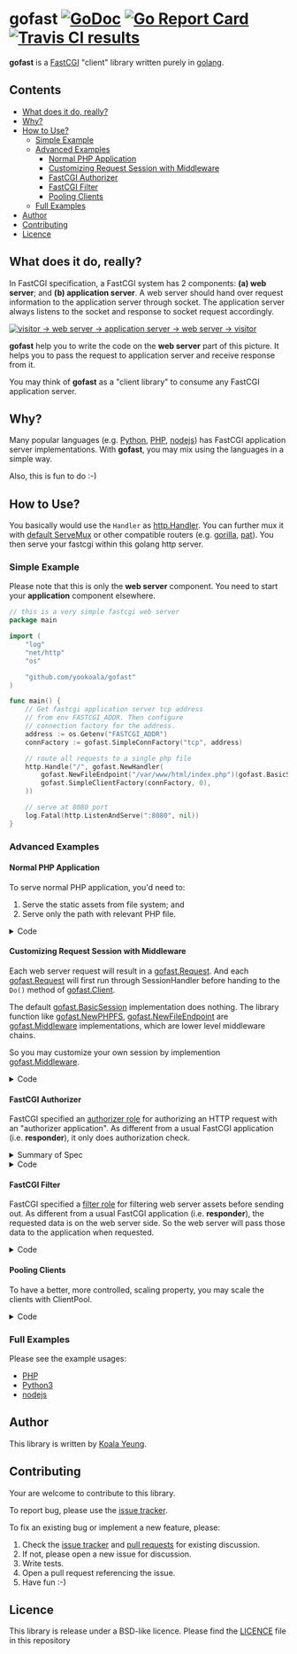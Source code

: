 # gofast [![GoDoc][godoc-badge]][godoc] [![Go Report Card][goreport-badge]][goreport] [![Travis CI results][travis-badge]][travis]

**gofast** is a [FastCGI][fastcgi] "client" library written purely in
[golang][golang].

## Contents

* [What does it do, really?](#what-does-it-do-really)
* [Why?](#why)
* [How to Use?](#how-to-use)
  * [Simple Example](#simple-example)
  * [Advanced Examples](#advanced-examples)
    * [Normal PHP Application](#normal-php-application)
    * [Customizing Request Session with Middleware](#customizing-request-session-with-middleware)
    * [FastCGI Authorizer](#fastcgi-authorizer)
    * [FastCGI Filter](#fastcgi-filter)
    * [Pooling Clients](#pooling-clients)
  * [Full Examples](#full-examples)
* [Author](#author)
* [Contributing](#contributing)
* [Licence](#licence)

[fastcgi]: http://www.mit.edu/~yandros/doc/specs/fcgi-spec.html
[godoc]: https://godoc.org/github.com/yookoala/gofast
[godoc-badge]: https://godoc.org/github.com/yookoala/gofast?status.svg
[travis]: https://travis-ci.org/yookoala/gofast?branch=master
[travis-badge]: https://api.travis-ci.org/yookoala/gofast.svg?branch=master
[goreport]: https://goreportcard.com/report/github.com/yookoala/gofast
[goreport-badge]: https://goreportcard.com/badge/github.com/yookoala/gofast
[golang]: https://golang.org

## What does it do, really?

In FastCGI specification, a FastCGI system has 2 components: **(a) web
server**; and **(b) application server**. A web server should hand over
request information to the application server through socket. The
application server always listens to the socket and response to
socket request accordingly.

[![visitor → web server → application server → web server → visitor][fastcgi-illustration]][fastcgi-illustration]

[fastcgi-illustration]: docs/fastcgi-illustration.svg

**gofast** help you to write the code on the **web server** part of this
picture. It helps you to pass the request to application server and
receive response from it.

You may think of **gofast** as a "client library" to consume
any FastCGI application server.

## Why?

Many popular languages (e.g. [Python][python/webservers],
[PHP][php-fpm], [nodejs][node-fastcgi]) has FastCGI application
server implementations. With **gofast**, you may mix using the languages
in a simple way.

Also, this is fun to do :-)

[php-fpm]: http://php.net/manual/en/install.fpm.php
[python/webservers]: https://docs.python.org/3.1/howto/webservers.html
[node-fastcgi]: https://www.npmjs.com/package/node-fastcgi


## How to Use?

You basically would use the `Handler` as [http.Handler]. You can further mux it
with [default ServeMux][http.NewServeMux] or other compatible routers (e.g.
[gorilla][gorilla], [pat][pat]). You then serve your fastcgi within this
golang http server.

[http.Handler]: https://golang.org/pkg/net/http/#Handler
[mux]: https://golang.org/pkg/net/http/#ServeMux
[http.NewServeMux]: https://golang.org/pkg/net/http/#NewServeMux
[gorilla]: https://github.com/gorilla/mux
[pat]: https://github.com/gorilla/pat

### Simple Example

Please note that this is only the **web server** component. You need to start
your **application** component elsewhere.

```go
// this is a very simple fastcgi web server
package main

import (
	"log"
	"net/http"
	"os"

	"github.com/yookoala/gofast"
)

func main() {
	// Get fastcgi application server tcp address
	// from env FASTCGI_ADDR. Then configure
	// connection factory for the address.
	address := os.Getenv("FASTCGI_ADDR")
	connFactory := gofast.SimpleConnFactory("tcp", address)

	// route all requests to a single php file
	http.Handle("/", gofast.NewHandler(
		gofast.NewFileEndpoint("/var/www/html/index.php")(gofast.BasicSession),
		gofast.SimpleClientFactory(connFactory, 0),
	))

	// serve at 8080 port
	log.Fatal(http.ListenAndServe(":8080", nil))
}

```

### Advanced Examples

#### Normal PHP Application

To serve normal PHP application, you'd need to:

1. Serve the static assets from file system; and
1. Serve only the path with relevant PHP file.

<details>
<summary>Code</summary>
<div>


```go
package main

import (
	"fmt"
	"net/http"
	"os"

	"github.com/yookoala/gofast"
)

func main() {
	// Get fastcgi application server tcp address
	// from env FASTCGI_ADDR. Then configure
	// connection factory for the address.
	address := os.Getenv("FASTCGI_ADDR")
	connFactory := gofast.SimpleConnFactory("tcp", address)

	// handles static assets in the assets folder
	http.Handle("/assets/",
		http.StripPrefix("/assets/",
			http.FileServer(http.FileSystem(http.Dir("/var/www/html/assets")))))

	// route all requests to relevant PHP file
	http.Handle("/", gofast.NewHandler(
		gofast.NewPHPFS("/var/www/html")(gofast.BasicSession),
		gofast.SimpleClientFactory(connFactory, 0),
	))

	// serve at 8080 port
	log.Fatal(http.ListenAndServe(":8080", nil))
}

```

</div>
</details>


#### Customizing Request Session with Middleware

Each web server request will result in a [gofast.Request][gofast-request].
And each [gofast.Request][gofast-request] will first run through SessionHandler
before handing to the `Do()` method of [gofast.Client][gofast-client].

The default [gofast.BasicSession][gofast-basicsession] implementation does
nothing. The library function like [gofast.NewPHPFS][gofast-phpfs],
[gofast.NewFileEndpoint][gofast-file-endpoint] are [gofast.Middleware][gofast-middleware]
implementations, which are lower level middleware chains.

So you may customize your own session by implemention [gofast.Middleware][gofast-middleware].

<details>
<summary>Code</summary>
<div>

```go

package main

import (
	"fmt"
	"net/http"
	"os"

	"github.com/yookoala/gofast"
)

func main() {
	// Get fastcgi application server tcp address
	// from env FASTCGI_ADDR. Then configure
	// connection factory for the address.
	address := os.Getenv("FASTCGI_ADDR")
	connFactory := gofast.SimpleConnFactory("tcp", address)

	// a custom authentication handler
	customAuth := func(inner gofast.SessionHandler) gofast.SessionHandler {
		return func(client gofast.Client, req *gofast.Request) (*gofast.ResponsePipe, error) {
			user, err := someCustomAuth(
				req.Raw.Header.Get("Authorization"))
			if err != nil {
				// if login not success
				return nil, err
			}
			// set REMOTE_USER accordingly
			req.Params["REMOTE_USER"] = user
			// run inner session handler
			return inner(client, req)
		}
	}

	// session handler
	sess := gofast.Chain(
		customAuth,            // maps REMOTE_USER
		gofast.BasicParamsMap, // maps common CGI parameters
		gofast.MapHeader,      // maps header fields into HTTP_* parameters
		gofast.MapRemoteHost,  // maps REMOTE_HOST
	)(gofast.BasicSession)

	// route all requests to a single php file
	http.Handle("/", gofast.NewHandler(
		gofast.NewFileEndpoint("/var/www/html/index.php")(sess),
		gofast.SimpleClientFactory(connFactory, 0),
	))

	// serve at 8080 port
	log.Fatal(http.ListenAndServe(":8080", nil))
}

```
</div>
</details>

[gofast-basicsession]: https://godoc.org/github.com/yookoala/gofast#BasicSession
[gofast-request]: https://godoc.org/github.com/yookoala/gofast#Request
[gofast-client]: https://godoc.org/github.com/yookoala/gofast#Client
[gofast-phpfs]: https://godoc.org/github.com/yookoala/gofast#NewPHPFS
[gofast-file-endpoint]: https://godoc.org/github.com/yookoala/gofast#NewFileEndpoint
[gofast-middleware]: https://godoc.org/github.com/yookoala/gofast#Middleware

#### FastCGI Authorizer

FastCGI specified an [authorizer role][fastcgi-authorizer] for authorizing
an HTTP request with an "authorizer application". As different from a usual
FastCGI application (i.e. **responder**), it only does authorization check.

<details>
<summary>Summary of Spec</summary>
<div>

Before actually serving an HTTP request, a web server can format a normal
FastCGI request to the Authorizer application with only FastCGI parameters
(`FCGI_PARAMS` stream). This application is responsible to determine if the
request is properly authenticated and authorized for the request.

If valid,

* The authorizer application should response with HTTP status `200` (OK).

* It may add additional variables (e.g. `SOME-HEADER`) to the subsequence
  request by adding `Variable-SOME-HEADER` header field to its response to
  web server.

* The web server will create a new HTTP request from the old one, appending
  the additional header variables (e.g. `Some-Header`), then send the modified
  request to the subquence application.

If invalid,

* The authorizer application should response with HTTP status that is NOT
  `200`, and the content to display for failed login.

* The webserver will skip the responder and directly show the authorizer's
  response.

</div>
</details>

<details>
<summary>Code</summary>
<div>

```go

package main

import (
	"net/http"
	"time"

	"github.com/yookoala/gofast"
)

func myApp() http.Handler {
  // ... any normal http.Handler, using gofast or not
	return h
}

func main() {
	address := os.Getenv("FASTCGI_ADDR")
	connFactory := gofast.SimpleConnFactory("tcp", address)
	clientFactory := gofast.SimpleClientFactory(connFactory, 0)

	// authorization with php
	authSess := gofast.Chain(
		gofast.NewAuthPrepare(),
		gofast.NewFileEndpoint("/var/www/html/authorization.php"),
	)(gofast.BasicSession)
	authorizer := gofast.NewAuthorizer(
		authSess,
		gofast.SimpleConnFactory(network, address)
	)

	// wrap the actual app
	http.Handle("/", authorizer.Wrap(myApp()))

	// serve at 8080 port
	log.Fatal(http.ListenAndServe(":8080", nil))
}

```

</div>
</details>


[fastcgi-authorizer]: http://www.mit.edu/~yandros/doc/specs/fcgi-spec.html#S6.3


#### FastCGI Filter

FastCGI specified a [filter role][fastcgi-filter] for filtering web server
assets before sending out. As different from a usual FastCGI application
(i.e. **responder**), the requested data is on the web server side. So the
web server will pass those data to the application when requested.

<details>
<summary>Code</summary>
<div>

```go

package main

import (
	"net/http"
	"time"

	"github.com/yookoala/gofast"
)

func main() {
	address := os.Getenv("FASTCGI_ADDR")
	connFactory := gofast.SimpleConnFactory("tcp", address)
	clientFactory := gofast.SimpleClientFactory(connFactory, 0)

	// Note: The local file system "/var/www/html/" only need to be
	// local to web server. No need for the FastCGI application to access
	// it directly.
	connFactory := gofast.SimpleConnFactory(network, address)
	http.Handle("/", gofast.NewHandler(
		gofast.NewFilterLocalFS("/var/www/html/")(gofast.BasicSession),
		clientFactory,
	))

	// serve at 8080 port
	log.Fatal(http.ListenAndServe(":8080", nil))
}

```

</div>
</details>

[fastcgi-filter]: http://www.mit.edu/~yandros/doc/specs/fcgi-spec.html#S6.4


#### Pooling Clients

To have a better, more controlled, scaling property, you may
scale the clients with ClientPool.

<details>
<summary>Code</summary>
<div>


```go
package main

import (
	"fmt"
	"net/http"
	"os"

	"github.com/yookoala/gofast"
)

func main() {
	// Get fastcgi application server tcp address
	// from env FASTCGI_ADDR. Then configure
	// connection factory for the address.
	address := os.Getenv("FASTCGI_ADDR")
	connFactory := gofast.SimpleConnFactory("tcp", address)

	// handles static assets in the assets folder
	http.Handle("/assets/",
		http.StripPrefix("/assets/",
			http.FileSystem(http.Dir("/var/www/html/assets"))))

	// handle all scripts in document root
	// extra pooling layer
	pool := gofast.NewClientPool(
		gofast.SimpleClientFactory(connFactory, 0),
		10, // buffer size for pre-created client-connection
		30*time.Second, // life span of a client before expire
	)
	http.Handle("/", gofast.NewHandler(
		gofast.NewPHPFS("/var/www/html")(gofast.BasicSession),
		pool.CreateClient,
	))

	// serve at 8080 port
	log.Fatal(http.ListenAndServe(":8080", nil))
}

```

</div>
</details>

### Full Examples

Please see the example usages:

* [PHP]
* [Python3]
* [nodejs]

[PHP]: example/php
[Python3]: example/python3
[nodejs]: example/nodejs


## Author

This library is written by [Koala Yeung][author@github].

[author@github]: https://github.com/yookoala/


## Contributing

Your are welcome to contribute to this library.

To report bug, please use the [issue tracker][issue tracker].

To fix an existing bug or implement a new feature, please:

1. Check the [issue tracker][issue tracker] and [pull requests][pull requests] for existing discussion.
2. If not, please open a new issue for discussion.
3. Write tests.
4. Open a pull request referencing the issue.
5. Have fun :-)

[issue tracker]: https://github.com/yookoala/gofast/issues
[pull requests]: https://github.com/yookoala/gofast/pulls


## Licence

This library is release under a BSD-like licence. Please find the
[LICENCE][LICENCE] file in this repository

[LICENCE]: /LICENCE
